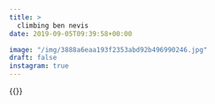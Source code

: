 ```yaml
---
title: >
  climbing ben nevis
date: 2019-09-05T09:39:58+00:00

image: "/img/3888a6eaa193f2353abd92b496990246.jpg"
draft: false
instagram: true
---
```


{{<photo src="/img/3888a6eaa193f2353abd92b496990246.jpg">}}
